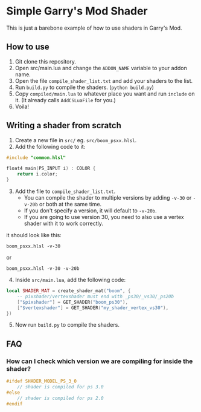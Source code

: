 # Simple Garry's Mod Shader

This is just a barebone example of how to use shaders in Garry's Mod.

## How to use

1. Git clone this repository.
2. Open src/main.lua and change the `ADDON_NAME` variable to your addon name.
3. Open the file `compile_shader_list.txt` and add your shaders to the list.
4. Run `build.py` to compile the shaders. (`python build.py`)
5. Copy `compiled/main.lua` to whatever place you want and run `include` on it. (It already calls `AddCSLuaFile` for you.)
6. Voila!

## Writing a shader from scratch

1. Create a new file in `src/` eg. `src/boom_psxx.hlsl`.
2. Add the following code to it:

```c
#include "common.hlsl"

float4 main(PS_INPUT i) : COLOR {
    return i.color;
}
```

3. Add the file to `compile_shader_list.txt`.
   - You can compile the shader to multiple versions by adding `-v-30` or `-v-20b` or both at the same time.
   - If you don't specify a version, it will default to `-v-20b`.
   - If you are going to use version 30, you need to also use a vertex shader with it to work correctly.

it should look like this:

```
boom_psxx.hlsl -v-30
```

or

```
boom_psxx.hlsl -v-30 -v-20b
```

4. Inside `src/main.lua`, add the following code:

```lua
local SHADER_MAT = create_shader_mat("boom", {
	-- pixshader/vertexshader must end with _ps30/_vs30/_ps20b
	["$pixshader"] = GET_SHADER("boom_ps30"),
	["$vertexshader"] = GET_SHADER("my_shader_vertex_vs30"),
})
```

5. Now run `build.py` to compile the shaders.

## FAQ

### How can I check which version we are compiling for inside the shader?

```c
#ifdef SHADER_MODEL_PS_3_0
    // shader is compiled for ps 3.0
#else
    // shader is compiled for ps 2.0
#endif
```
